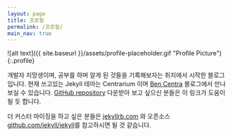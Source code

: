 ```yaml
---
layout: page
title: 프로필
permalink: /프로필/
main_nav: true
---
```


![alt text]({{ site.baseurl }}/assets/profile-placeholder.gif "Profile Picture"){:.profile}

개발자 지망생이며, 공부를 하며 알게 된 것들을 기록해보자는 취지에서 시작한 블로그입니다.
현재 쓰고있는 Jekyll 테마는 Centrarium 이며 [Ben Centra][bencentra] 블로그에서 만나보실 수 있습니다.
[GitHub repository](https://github.com/bencentra/centrarium) 다운받아 보고 싶으신 분들은 이 링크가 도움이 될 듯 합니다.

더 커스터 마이징을 하고 싶은 분들은 [jekyllrb.com](http://jekyllrb.com/) 와 오픈소스 [github.com/jekyll/jekyll](https://github.com/jekyll/jekyll)를 참고하시면 될 것 같습니다.

[centrarium]: https://github.com/bencentra/centrarium
[bencentra]: http://bencentra.com
[jekyll]: https://github.com/jekyll/jekyll
